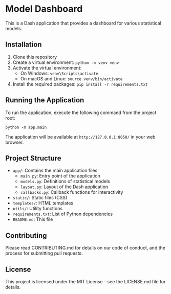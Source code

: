 # Model Dashboard

This is a Dash application that provides a dashboard for various statistical models.

## Installation

1. Clone this repository
2. Create a virtual environment: `python -m venv venv`
3. Activate the virtual environment:
   - On Windows: `venv\Scripts\activate`
   - On macOS and Linux: `source venv/bin/activate`
4. Install the required packages: `pip install -r requirements.txt`

## Running the Application

To run the application, execute the following command from the project root:

```
python -m app.main
```

The application will be available at `http://127.0.0.1:8050/` in your web browser.

## Project Structure

- `app/`: Contains the main application files
  - `main.py`: Entry point of the application
  - `models.py`: Definitions of statistical models
  - `layout.py`: Layout of the Dash application
  - `callbacks.py`: Callback functions for interactivity
- `static/`: Static files (CSS)
- `templates/`: HTML templates
- `utils/`: Utility functions
- `requirements.txt`: List of Python dependencies
- `README.md`: This file

## Contributing

Please read CONTRIBUTING.md for details on our code of conduct, and the process for submitting pull requests.

## License

This project is licensed under the MIT License - see the LICENSE.md file for details.